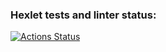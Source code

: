 ### Hexlet tests and linter status:
[![Actions Status](https://github.com/rayveid/backend-project-lvl1/workflows/hexlet-check/badge.svg)](https://github.com/rayveid/backend-project-lvl1/actions)